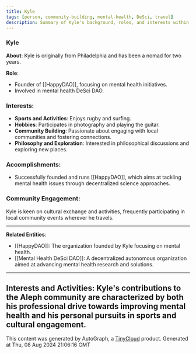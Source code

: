 ```yaml
---
title: Kyle
tags: [person, community-building, mental-health, DeSci, travel]
description: Summary of Kyle's background, roles, and interests within the Aleph community.
---
```


### Kyle

**About**: Kyle is originally from Philadelphia and has been a nomad for two years.

**Role**: 
- Founder of [[HappyDAO]], focusing on mental health initiatives.
- Involved in mental health DeSci DAO.

### Interests:
- **Sports and Activities**: Enjoys rugby and surfing.
- **Hobbies**: Participates in photography and playing the guitar.
- **Community Building**: Passionate about engaging with local communities and fostering connections.
- **Philosophy and Exploration**: Interested in philosophical discussions and exploring new places.

### Accomplishments:
- Successfully founded and runs [[HappyDAO]], which aims at tackling mental health issues through decentralized science approaches.

### Community Engagement:
Kyle is keen on cultural exchange and activities, frequently participating in local community events wherever he travels.

---

**Related Entities**:
- [[HappyDAO]]: The organization founded by Kyle focusing on mental health.
- [[Mental Health DeSci DAO]]: A decentralized autonomous organization aimed at advancing mental health research and solutions. 

---

**Interests and Activities**:
Kyle's contributions to the Aleph community are characterized by both his professional drive towards improving mental health and his personal pursuits in sports and cultural engagement.
---
This content was generated by AutoGraph, a [TinyCloud](https://tinycloud.xyz/) product.
Generated at  Thu, 08 Aug 2024 21:06:16 GMT